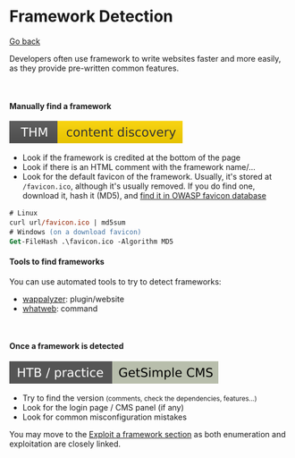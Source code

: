 # Framework Detection

[Go back](../index.md)

<div class="row row-cols-lg-2"><div>

Developers often use framework to write websites faster and more easily, as they provide pre-written common features.

<br>

#### Manually find a framework

[![contentdiscovery](../../../_badges/thm/contentdiscovery.svg)](https://tryhackme.com/room/contentdiscovery)

* Look if the framework is credited at the bottom of the page
* Look if there is an HTML comment with the framework name/...
* Look for the default favicon of the framework. Usually, it's stored at `/favicon.ico`, although it's usually removed. If you do find one, download it, hash it (MD5), and [find it in OWASP favicon database](https://wiki.owasp.org/index.php/OWASP_favicon_database)

```ps
# Linux
curl url/favicon.ico | md5sum
# Windows (on a download favicon)
Get-FileHash .\favicon.ico -Algorithm MD5
```
</div><div>

#### Tools to find frameworks

You can use automated tools to try to detect frameworks:

* [wappalyzer](../tools/wappalyzer.md): plugin/website
* [whatweb](../tools/scanners/whatweb.md): command

<br>

#### Once a framework is detected

![getsimplecms](../../../_badges/htb-p/getsimplecms.svg)

* Try to find the version <small>(comments, check the dependencies, features...)</small>
* Look for the login page / CMS panel (if any)
* Look for common misconfiguration mistakes

You may move to the [Exploit a framework section](/cybersecurity/red-team/s3.exploitation/techniques/framework.md) as both enumeration and exploitation are closely linked.
</div></div>